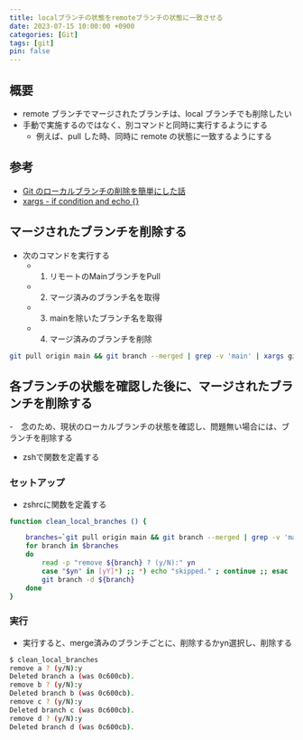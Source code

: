 ```yaml
---
title: localブランチの状態をremoteブランチの状態に一致させる
date: 2023-07-15 10:00:00 +0900
categories: [Git]
tags: [git]
pin: false
---
```


## 概要

- remote ブランチでマージされたブランチは、local ブランチでも削除したい
- 手動で実施するのではなく、別コマンドと同時に実行するようにする
  - 例えば、pull した時、同時に remote の状態に一致するようにする

## 参考

- [Git のローカルブランチの削除を簡単にした話](https://www.farend.co.jp/blog/2023/01/delete-git-local-branch/)
- [xargs - if condition and echo {}](https://stackoverflow.com/questions/9484368/xargs-if-condition-and-echo)

## マージされたブランチを削除する

- 次のコマンドを実行する
    - 1. リモートのMainブランチをPull
    - 2. マージ済みのブランチ名を取得
    - 3. mainを除いたブランチ名を取得
    - 4. マージ済みのブランチを削除

``` bash
git pull origin main && git branch --merged | grep -v 'main' | xargs git branch -d

```
## 各ブランチの状態を確認した後に、マージされたブランチを削除する
-　念のため、現状のローカルブランチの状態を確認し、問題無い場合には、ブランチを削除する
- zshで関数を定義する

### セットアップ
- zshrcに関数を定義する

``` bash
function clean_local_branches () {

    branches=`git pull origin main && git branch --merged | grep -v 'main' | grep -v 'remote'`
    for branch in $branches
    do
        read -p "remove ${branch} ? (y/N):" yn
        case "$yn" in [yY]*) ;; *) echo "skipped." ; continue ;; esac
        git branch -d ${branch}
    done
}

```

### 実行
- 実行すると、merge済みのブランチごとに、削除するかyn選択し、削除する

``` bash
$ clean_local_branches
remove a ? (y/N):y
Deleted branch a (was 0c600cb).
remove b ? (y/N):y
Deleted branch b (was 0c600cb).
remove c ? (y/N):y
Deleted branch c (was 0c600cb).
remove d ? (y/N):y
Deleted branch d (was 0c600cb).

```